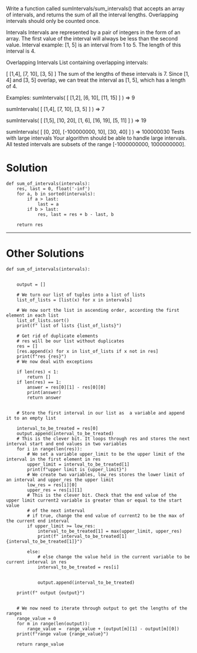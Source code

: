 Write a function called sumIntervals/sum_intervals() that accepts an array of intervals, and returns the sum of all the interval lengths. Overlapping intervals should only be counted once.

Intervals
Intervals are represented by a pair of integers in the form of an array. The first value of the interval will always be less than the second value. Interval example: [1, 5] is an interval from 1 to 5. The length of this interval is 4.

Overlapping Intervals
List containing overlapping intervals:

[
   [1,4],
   [7, 10],
   [3, 5]
]
The sum of the lengths of these intervals is 7. Since [1, 4] and [3, 5] overlap, we can treat the interval as [1, 5], which has a length of 4.

Examples:
sumIntervals( [
   [1,2],
   [6, 10],
   [11, 15]
] ) => 9

sumIntervals( [
   [1,4],
   [7, 10],
   [3, 5]
] ) => 7

sumIntervals( [
   [1,5],
   [10, 20],
   [1, 6],
   [16, 19],
   [5, 11]
] ) => 19

sumIntervals( [
   [0, 20],
   [-100000000, 10],
   [30, 40]
] ) => 100000030
Tests with large intervals
Your algorithm should be able to handle large intervals. All tested intervals are subsets of the range [-1000000000, 1000000000].

# Solution
```
def sum_of_intervals(intervals):
    res, last = 0, float('-inf')
    for a, b in sorted(intervals):
        if a > last:
            last = a
        if b > last:
            res, last = res + b - last, b
        
    return res
```
___
# Other Solutions

```
def sum_of_intervals(intervals):
   

    output = []

    # We turn our list of tuples into a list of lists
    list_of_lists = [list(x) for x in intervals]

    # We now sort the list in ascending order, according the first element in each list
    list_of_lists.sort()
    print(f" list of lists {list_of_lists}")

    # Get rid of duplicate elements
    # res will be our list without duplicates
    res = []
    [res.append(x) for x in list_of_lists if x not in res]
    print(f"res {res}")
    # We now deal with exceptions

    if len(res) < 1:
        return []
    if len(res) == 1:
        answer = res[0][1] - res[0][0]
        print(answer)
        return answer


    # Store the first interval in our list as  a variable and append it to an empty list

    interval_to_be_treated = res[0]
    output.append(interval_to_be_treated)
    # This is the clever bit. It loops through res and stores the next interval start and end values in two variables
    for i in range(len(res)):
        # We set a variable upper_limit to be the upper limit of the interval in the first element in res
        upper_limit = interval_to_be_treated[1]
        print(f"upper limit is {upper_limit}")
        # We create two variables, low_res stores the lower limit of an interval and upper_res the upper limit
        low_res = res[i][0]
        upper_res = res[i][1]
        # This is the clever bit. Check that the end value of the upper limit current2 variable is greater than or equal to the start value
        # of the next interval
        # if true, change the end value of current2 to be the max of the current end interval
        if upper_limit >= low_res:
            interval_to_be_treated[1] = max(upper_limit, upper_res)
            print(f" interval_to_be_treated[1] {interval_to_be_treated[1]}")

        else:
            # else change the value held in the current variable to be current interval in res
            interval_to_be_treated = res[i]


            output.append(interval_to_be_treated)

    print(f" output {output}")


    # We now need to iterate through output to get the lengths of the ranges
    range_value = 0
    for m in range(len(output)):
        range_value =  range_value + (output[m][1] - output[m][0])
    print(f"range value {range_value}")

    return range_value
```
